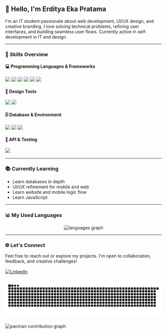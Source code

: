 ## 👋 Hello, I'm Erditya Eka Pratama

I'm an IT student passionate about web development, UI/UX design, and creative branding. I love solving technical problems, refining user interfaces, and building seamless user flows. Currently active in self-development in IT and design.

---

### 🚀 Skills Overview

#### 💻 Programming Languages & Frameworks

<span>
  <img src="https://img.shields.io/badge/Flutter-02569B?style=for-the-badge&logo=flutter&logoColor=white" />
  <img src="https://img.shields.io/badge/Dart-0175C2?style=for-the-badge&logo=dart&logoColor=white" />
  <img src="https://img.shields.io/badge/HTML5-E34F26?style=for-the-badge&logo=html5&logoColor=white" />
  <img src="https://img.shields.io/badge/PHP-777BB4?style=for-the-badge&logo=php&logoColor=white" />
  <img src="https://img.shields.io/badge/Codeigniter-EF4223?style=for-the-badge&logo=codeigniter&logoColor=white" />
  <img src="https://img.shields.io/badge/Bootstrap-563D7C?style=for-the-badge&logo=bootstrap&logoColor=white" />
</span>

#### 🎨 Design Tools

<span>
  <img src="https://img.shields.io/badge/Figma-F24E1E?style=for-the-badge&logo=figma&logoColor=white" />
  <img src="https://img.shields.io/badge/Canva-00C4CC?style=for-the-badge&logo=Canva&logoColor=white" />
</span>

#### 🗄️ Database & Environment

<span>
  <img src="https://img.shields.io/badge/firebase-ffca28?style=for-the-badge&logo=firebase&logoColor=black" />
  <img src="https://img.shields.io/badge/phpmyadmin-6C78AF?style=for-the-badge&logo=phpmyadmin&logoColor=white" />
  <img src="https://img.shields.io/badge/Xampp-F37623?style=for-the-badge&logo=xampp&logoColor=white" />
</span>

#### 🔌 API & Testing

<span>
  <img src="https://img.shields.io/badge/Postman-FF6C37?style=for-the-badge&logo=Postman&logoColor=white" />
</span>

---

### 📚 Currently Learning

- Learn databases in depth
- UI/UX refinement for mobile and web
- Learn website and mobile logic flow
- Learn JavaScript

---

### 📊 My Used Languages

<div align="center">
  <img src="https://github-readme-stats.vercel.app/api/top-langs?username=erdityaeka&locale=en&hide_title=false&layout=compact&card_width=320&langs_count=5&theme=dracula&hide_border=false&order=2" height="150" alt="languages graph"  />
</div>

---

### 🌐 Let's Connect

Feel free to reach out or explore my projects. I'm open to collaboration, feedback, and creative challenges!
<br><br>
[![LinkedIn](https://img.shields.io/badge/LinkedIn-0077B5?style=for-the-badge&logo=linkedin&logoColor=white)](https://linkedin.com/in/erditya-eka-pratama/)

###
<img src="https://raw.githubusercontent.com/erdityaeka/erdityaeka/output/snake.svg" alt="Snake animation" />

###

<picture>
  <source media="(prefers-color-scheme: dark)" srcset="https://raw.githubusercontent.com/erdityaeka/erdityaeka/output/pacman-contribution-graph-dark.svg">
  <source media="(prefers-color-scheme: light)" srcset="https://raw.githubusercontent.com/erdityaeka/erdityaeka/output/pacman-contribution-graph.svg">
  <img alt="pacman contribution graph" src="https://raw.githubusercontent.com/erdityaeka/erdityaeka/output/pacman-contribution-graph.svg">
</picture>

###
